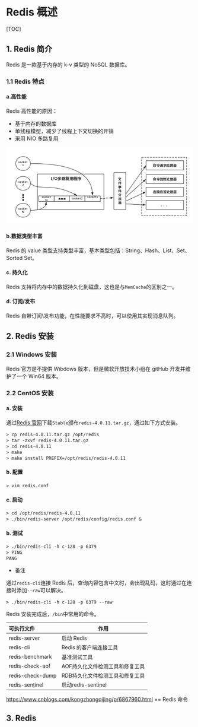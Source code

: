 # Redis 概述

[TOC]

## 1. Redis 简介

Redis 是一款基于内存的 k-v 类型的 NoSQL 数据库。

### 1.1 Redis 特点

#### a.高性能

Redis 高性能的原因：

- 基于内存的数据库
- 单线程模型，减少了线程上下文切换的开销
- 采用 NIO 多路复用

![Redis 的多路复用](../../images\1536051860336.png)

#### b.数据类型丰富

Redis 的 value 类型支持类型丰富，基本类型包括：String、Hash、List、Set、Sorted Set。

#### c. 持久化

Redis 支持将内存中的数据持久化到磁盘，这也是与`MemCache`的区别之一。

#### d. 订阅/发布

Redis 自带订阅\发布功能，在性能要求不高时，可以使用其实现消息队列。

## 2. Redis 安装

### 2.1 Windows 安装

Redis 官方是不提供 Wibdows 版本，但是微软开放技术小组在 gitHub 开发并维护了一个 Win64 版本。



### 2.2 CentOS 安装

#### a. 安装

通过[Redis 官网](https://redis.io/download)下载`Stable`颁布`redis-4.0.11.tar.gz`，通过如下方式安装。

```shell
> cp redis-4.0.11.tar.gz /opt/redis
> tar -zxvf redis-4.0.11.tar.gz
> cd redis-4.0.11
> make
> make install PREFIX=/opt/redis/redis-4.0.11
```

#### b. 配置

```shell
> vim redis.conf

```

#### c. 启动

```shell
> cd /opt/redis/redis-4.0.11
> ./bin/redis-server /opt/redis/config/redis.conf &
```

#### b. 测试

```shell
> ./bin/redis-cli -h c-128 -p 6379
> PING
PANG
```

- 备注

通过`redis-cli`连接 Redis 后，查询内容包含中文时，会出现乱码，这时通过在连接时添加`--raw`可以解决。

```shell
> ./bin/redis-cli -h c-128 -p 6379 --raw
```



Redis 安装完成后，`/bin`中常用的命令。

| 可执行文件       | 作用                            |
| :--------------- | ------------------------------- |
| redis-server     | 启动 Redis                      |
| redis-cli        | Redis 的客户端连接工具          |
| redis-benchmark  | 基准测试工具                    |
| redis-check-aof  | AOF持久化文件检测工具和修复工具 |
| redis-check-dump | RDB持久化文件检测工具和修复工具 |
| redis-sentinel   | 启动redis-sentinel              |

https://www.cnblogs.com/kongzhongqijing/p/6867960.html == Redis 命令

## 3. Redis 